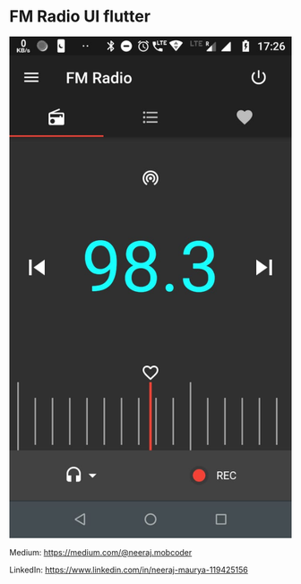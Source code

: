 # FM Radio UI flutter

<img src = "extra/snap.jpeg">

Medium: https://medium.com/@neeraj.mobcoder

LinkedIn: https://www.linkedin.com/in/neeraj-maurya-119425156

